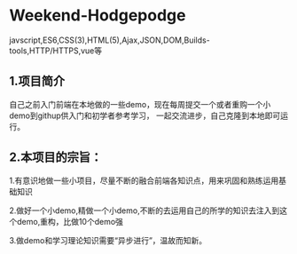 # Weekend-Hodgepodge
javscript,ES6,CSS(3),HTML(5),Ajax,JSON,DOM,Builds-tools,HTTP/HTTPS,vue等

## 1.项目简介
  自己之前入门前端在本地做的一些demo，现在每周提交一个或者重购一个小demo到githup供入门和初学者参考学习，
  一起交流进步，自己克隆到本地即可运行。
  

## 2.本项目的宗旨：
   1.有意识地做一些小项目，尽量不断的融合前端各知识点，用来巩固和熟练运用基础知识  

   2.做好一个小demo,精做一个小demo,不断的去运用自己的所学的知识去注入到这个demo,重构，比做10个demo强  

   3.做demo和学习理论知识需要“异步进行”，温故而知新。  



